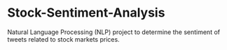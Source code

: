 # Stock-Sentiment-Analysis
Natural Language Processing (NLP) project to determine the sentiment of tweets related to stock markets prices. 

